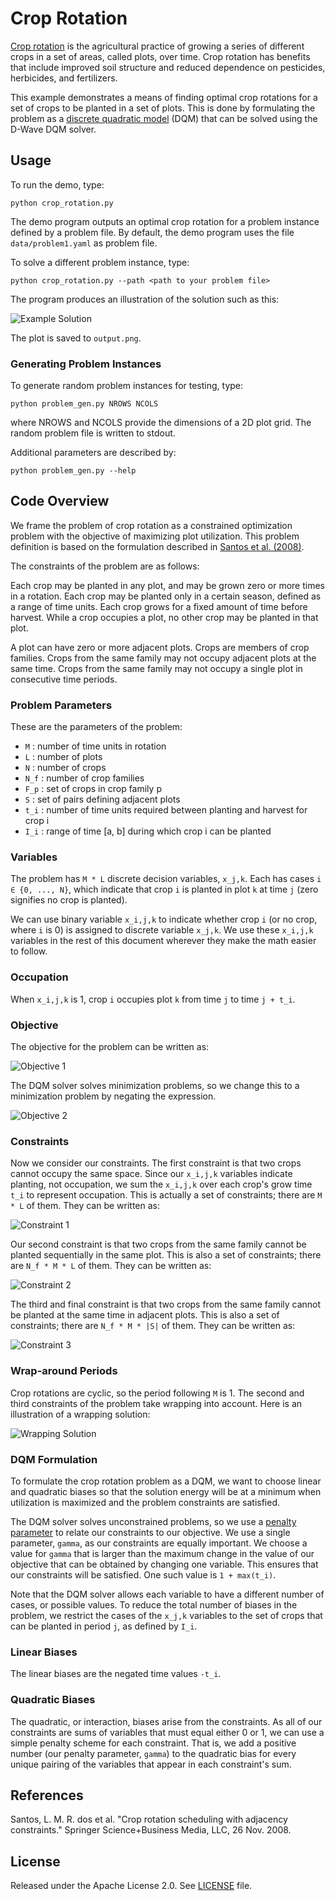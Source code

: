 
# Crop Rotation

[Crop rotation](https://en.wikipedia.org/wiki/Crop_rotation) is the
agricultural practice of growing a series of different crops in a set of areas,
called plots, over time.  Crop rotation has benefits that include improved soil
structure and reduced dependence on pesticides, herbicides, and fertilizers.

This example demonstrates a means of finding optimal crop rotations for a
set of crops to be planted in a set of plots.  This is done by formulating the
problem as a [discrete quadratic model](
https://docs.ocean.dwavesys.com/en/stable/concepts/dqm.html#dqm-sdk) (DQM) that
can be solved using the D-Wave DQM solver.

## Usage

To run the demo, type:

    python crop_rotation.py

The demo program outputs an optimal crop rotation for a problem instance
defined by a problem file.  By default, the demo program uses the file
`data/problem1.yaml` as problem file.

To solve a different problem instance, type:

    python crop_rotation.py --path <path to your problem file>

The program produces an illustration of the solution such as this:

![Example Solution](_static/solution1.png)

The plot is saved to `output.png`.

### Generating Problem Instances

To generate random problem instances for testing, type:

    python problem_gen.py NROWS NCOLS

where NROWS and NCOLS provide the dimensions of a 2D plot grid.  The random
problem file is written to stdout.

Additional parameters are described by:

    python problem_gen.py --help

## Code Overview

We frame the problem of crop rotation as a constrained optimization problem
with the objective of maximizing plot utilization.  This problem definition is
based on the formulation described in [Santos et al. (2008)](#santos).

The constraints of the problem are as follows:

Each crop may be planted in any plot, and may be grown zero or more times in a
rotation.  Each crop may be planted only in a certain season, defined as a
range of time units.  Each crop grows for a fixed amount of time before
harvest.  While a crop occupies a plot, no other crop may be planted in that
plot.

A plot can have zero or more adjacent plots.  Crops are members of crop
families.  Crops from the same family may not occupy adjacent plots at the same
time.  Crops from the same family may not occupy a single plot in consecutive
time periods.

### Problem Parameters

These are the parameters of the problem:

- `M` : number of time units in rotation
- `L` : number of plots
- `N` : number of crops
- `N_f` : number of crop families
- `F_p` : set of crops in crop family p
- `S` : set of pairs defining adjacent plots
- `t_i` : number of time units required between planting and harvest for crop i
- `I_i` : range of time [a, b] during which crop i can be planted

### Variables

The problem has `M * L` discrete decision variables, `x_j,k`.  Each has cases
`i ∈ {0, ..., N}`, which indicate that crop `i` is planted in plot `k` at time
`j` (zero signifies no crop is planted).

We can use binary variable `x_i,j,k` to indicate whether crop `i` (or no crop,
where `i` is 0) is assigned to discrete variable `x_j,k`.  We use these
`x_i,j,k` variables in the rest of this document wherever they make the math
easier to follow.

### Occupation

When `x_i,j,k` is 1, crop `i` occupies plot `k` from time `j` to time `j +
t_i`.

### Objective

The objective for the problem can be written as:

<!--
LaTeX equation:
max \sum_{k=1}^{L} \sum_{j=1}^{M} \sum_{i=1}^{N} t_i \cdot x_{i,j,k}
-->

![Objective 1](_static/obj1.png)

The DQM solver solves minimization problems, so we change this to a
minimization problem by negating the expression.

<!--
LaTeX equation:
min \sum_{k=1}^{L} \sum_{j=1}^{M} \sum_{i=1}^{N} - t_i \cdot x_{i,j,k}
-->

![Objective 2](_static/obj2.png)

### Constraints

Now we consider our constraints.  The first constraint is that two crops cannot
occupy the same space.  Since our `x_i,j,k` variables indicate planting, not
occupation, we sum the `x_i,j,k` over each crop's grow time `t_i` to represent
occupation.  This is actually a set of constraints; there are `M * L` of them.
They can be written as:

<!--
LaTeX equation:
\sum_{i=1}^{N} \sum_{r=0}^{t_i - 1} x_{i,j - r,k} \leq 1, \hspace{0.3cm}
j = 1, \cdots, M, \hspace{0.2cm} k = 1, \cdots, L
-->

![Constraint 1](_static/const1.png)

Our second constraint is that two crops from the same family cannot be planted
sequentially in the same plot.  This is also a set of constraints; there are
`N_f * M * L` of them.  They can be written as:

<!--
LaTeX equation:
\sum_{i \in F_p} \sum_{r=0}^{t_i} x_{i,j - r,k} \leq 1, \hspace{0.3cm}
p = 1, \cdots, N_f, \hspace{0.2cm} j = 1, \cdots, M, \hspace{0.2cm}
k = 1, \cdots, L
-->

![Constraint 2](_static/const2.png)

The third and final constraint is that two crops from the same family cannot be
planted at the same time in adjacent plots.  This is also a set of constraints;
there are `N_f * M * |S|` of them.  They can be written as:

<!--
LaTeX equation:
\sum_{i \in F_p} \sum_{r=0}^{t_i - 1} [ x_{i,j - r,u} + x_{i,j - r,v} ] \leq 1,
\hspace{0.3cm} p = 1, \cdots, N_f, \hspace{0.2cm} j = 1, \cdots, M, \hspace{0.2cm}
(u, v) \in S
-->

![Constraint 3](_static/const3.png)

### Wrap-around Periods

Crop rotations are cyclic, so the period following `M` is 1.  The second and
third constraints of the problem take wrapping into account.  Here is an
illustration of a wrapping solution:

![Wrapping Solution](_static/solution2.png)

### DQM Formulation

To formulate the crop rotation problem as a DQM, we want to choose linear and
quadratic biases so that the solution energy will be at a minimum when
utilization is maximized and the problem constraints are satisfied.

The DQM solver solves unconstrained problems, so we use a
[penalty parameter](https://en.wikipedia.org/wiki/Penalty_method) to
relate our constraints to our objective.  We use a single parameter, `gamma`,
as our constraints are equally important.  We choose a value for `gamma` that
is larger than the maximum change in the value of our objective that can be
obtained by changing one variable.  This ensures that our constraints will be
satisfied.  One such value is `1 + max(t_i)`.

Note that the DQM solver allows each variable to have a different number of
cases, or possible values.  To reduce the total number of biases in the
problem, we restrict the cases of the `x_j,k` variables to the set of crops
that can be planted in period `j`, as defined by `I_i`.

### Linear Biases

The linear biases are the negated time values `-t_i`.

### Quadratic Biases

The quadratic, or interaction, biases arise from the constraints.  As all of
our constraints are sums of variables that must equal either 0 or 1, we can use
a simple penalty scheme for each constraint.  That is, we add a positive number
(our penalty parameter, `gamma`) to the quadratic bias for every unique pairing
of the variables that appear in each constraint's sum.

## References

<a id="santos"></a>
Santos, L. M. R. dos et al. "Crop rotation scheduling with adjacency
constraints." Springer Science+Business Media, LLC, 26 Nov. 2008.

## License

Released under the Apache License 2.0. See [LICENSE](LICENSE) file.

